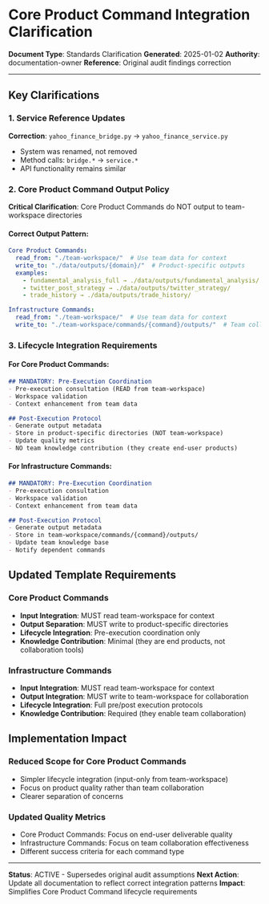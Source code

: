 # Core Product Command Integration Clarification

**Document Type**: Standards Clarification
**Generated**: 2025-01-02
**Authority**: documentation-owner
**Reference**: Original audit findings correction

---

## Key Clarifications

### 1. Service Reference Updates
**Correction**: `yahoo_finance_bridge.py` → `yahoo_finance_service.py`
- System was renamed, not removed
- Method calls: `bridge.*` → `service.*`
- API functionality remains similar

### 2. Core Product Command Output Policy
**Critical Clarification**: Core Product Commands do NOT output to team-workspace directories

#### Correct Output Pattern:
```yaml
Core Product Commands:
  read_from: "./team-workspace/"  # Use team data for context
  write_to: "./data/outputs/{domain}/"  # Product-specific outputs
  examples:
    - fundamental_analysis_full → ./data/outputs/fundamental_analysis/
    - twitter_post_strategy → ./data/outputs/twitter_strategy/
    - trade_history → ./data/outputs/trade_history/

Infrastructure Commands:
  read_from: "./team-workspace/"  # Use team data for context
  write_to: "./team-workspace/commands/{command}/outputs/"  # Team collaboration
```

### 3. Lifecycle Integration Requirements

#### For Core Product Commands:
```markdown
## MANDATORY: Pre-Execution Coordination
- Pre-execution consultation (READ from team-workspace)
- Workspace validation
- Context enhancement from team data

## Post-Execution Protocol
- Generate output metadata
- Store in product-specific directories (NOT team-workspace)
- Update quality metrics
- NO team knowledge contribution (they create end-user products)
```

#### For Infrastructure Commands:
```markdown
## MANDATORY: Pre-Execution Coordination
- Pre-execution consultation
- Workspace validation
- Context enhancement from team data

## Post-Execution Protocol
- Generate output metadata
- Store in team-workspace/commands/{command}/outputs/
- Update team knowledge base
- Notify dependent commands
```

## Updated Template Requirements

### Core Product Commands
- **Input Integration**: MUST read team-workspace for context
- **Output Separation**: MUST write to product-specific directories
- **Lifecycle Integration**: Pre-execution coordination only
- **Knowledge Contribution**: Minimal (they are end products, not collaboration tools)

### Infrastructure Commands
- **Input Integration**: MUST read team-workspace for context
- **Output Integration**: MUST write to team-workspace for collaboration
- **Lifecycle Integration**: Full pre/post execution protocols
- **Knowledge Contribution**: Required (they enable team collaboration)

## Implementation Impact

### Reduced Scope for Core Product Commands
- Simpler lifecycle integration (input-only from team-workspace)
- Focus on product quality rather than team collaboration
- Clearer separation of concerns

### Updated Quality Metrics
- Core Product Commands: Focus on end-user deliverable quality
- Infrastructure Commands: Focus on team collaboration effectiveness
- Different success criteria for each command type

---

**Status**: ACTIVE - Supersedes original audit assumptions
**Next Action**: Update all documentation to reflect correct integration patterns
**Impact**: Simplifies Core Product Command lifecycle requirements

